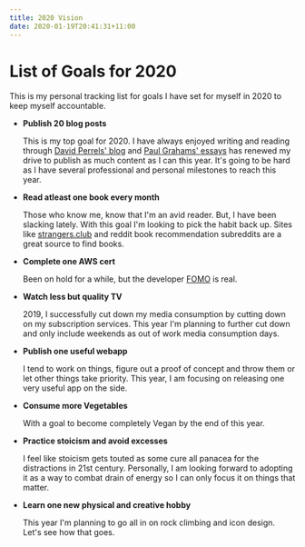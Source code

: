 ```yaml
---
title: 2020 Vision
date: 2020-01-19T20:41:31+11:00
---
```


# List of Goals for 2020

This is my personal tracking list for goals I have set for myself in 2020 to keep myself accountable.

- **Publish 20 blog posts**

    This is my top goal for 2020. I have always enjoyed writing and reading through [David Perrels' blog](https://www.perell.com/) and [Paul Grahams' essays](http://www.paulgraham.com/articles.html) has renewed my drive to publish as much content as I can this year. It's going to be hard as I have several professional and personal milestones to reach this year.
    
- **Read atleast one book every month**

    Those who know me, know that I'm an avid reader. But, I have been slacking lately. With this goal I'm looking to pick the habit back up. Sites like [strangers.club](https://strangers.club/) and reddit book recommendation subreddits are a great source to find books.
    
- **Complete one AWS cert**

  Been on hold for a while, but the developer [FOMO](https://www.urbandictionary.com/define.php?term=FOMO) is real.
  
- **Watch less but quality TV**

    2019, I successfully cut down my media consumption by cutting down on my subscription services. This year I'm planning to further cut down and only include weekends as out of work media consumption days.

- **Publish one useful webapp**

    I tend to work on things, figure out a proof of concept and throw them or let other things take priority. This year, I am focusing on releasing one very useful app on the side.
    
- **Consume more Vegetables**

    With a goal to become completely Vegan by the end of this year.

- **Practice stoicism and avoid excesses**

    I feel like stoicism gets touted as some cure all panacea for the distractions in 21st century. Personally, I am looking forward to adopting it as a way to combat drain of energy so I can only focus it on things that matter.

- **Learn one new physical and creative hobby**

    This year I'm planning to go all in on rock climbing and icon design. Let's see how that goes.

